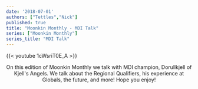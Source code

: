 ```yaml
---
date: '2018-07-01'
authors: ["Tettles","Nick"]
published: true
title: "Moonkin Monthly - MDI Talk"
series: ["Moonkin Monthly"]
series_title: "MDI Talk"
---
```



{{< youtube 1cWsriT0E_A >}}

<center>
On this edition of Moonkin Monthly we talk with MDI champion, Dorullkjell of Kjell's Angels. We talk about the Regional Qualifiers, his experience at Globals, the future, and more! Hope you enjoy!
</center>
